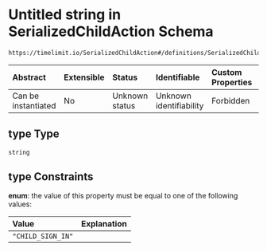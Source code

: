 # Untitled string in SerializedChildAction Schema

```txt
https://timelimit.io/SerializedChildAction#/definitions/SerializedChildSignInAction/properties/type
```



| Abstract            | Extensible | Status         | Identifiable            | Custom Properties | Additional Properties | Access Restrictions | Defined In                                                                                     |
| :------------------ | :--------- | :------------- | :---------------------- | :---------------- | :-------------------- | :------------------ | :--------------------------------------------------------------------------------------------- |
| Can be instantiated | No         | Unknown status | Unknown identifiability | Forbidden         | Allowed               | none                | [SerializedChildAction.schema.json*](SerializedChildAction.schema.json "open original schema") |

## type Type

`string`

## type Constraints

**enum**: the value of this property must be equal to one of the following values:

| Value             | Explanation |
| :---------------- | :---------- |
| `"CHILD_SIGN_IN"` |             |
